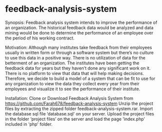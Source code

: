 # feedback-analysis-system

Synopsis:
Feedback analysis system intends to improve the performance of an organization. The historical feedback data would be analyzed and data mining 
would be done to determine the performance of an employee over the period of his working contract.

Motivation:
Although many institutes take feedback from their employees usually in written form or through a software system but there’s no culture to use this 
data in a positive way. There is no utilization of data for the betterment of an organization. The institutes have been getting the feedback data 
for years but they haven’t done any significant work on it. There is no platform to view that data that will help making decisions. Therefore, we 
decide to build a model of a system that can be fit to use for any organization to view the data they collect every year from their employees and 
visualize it to see the performance of their institute. 

Installation:
Clone or Download Feedback Analysis System from https://github.com/Farah678/feedback-analysis-system 
Unzip the project files by extracting the zipped folder feedback-analysis-system.rar. 
Import the database sql file ‘database.sql’ on your server. 
Upload the project files in the folder ‘project files’ on the server and load the page 'index.php' included in 'php' folder.


